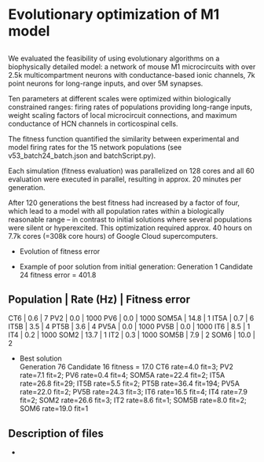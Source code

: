 # Evolutionary optimization of M1 model

## 
We evaluated the feasibility of using evolutionary algorithms on a biophysically detailed model: a network of mouse M1 microcircuits with over 2.5k multicompartment neurons with conductance-based ionic channels, 7k point neurons for long-range inputs, and over 5M synapses. 

Ten parameters at different scales were optimized within biologically constrained ranges: firing rates of populations providing long-range inputs, weight scaling factors of local microcircuit connections, and maximum conductance of HCN channels in corticospinal cells. 

The fitness function quantified the similarity between experimental and model firing rates for the 15 network populations (see v53_batch24_batch.json and batchScript.py). 

Each simulation (fitness evaluation) was parallelized on 128 cores and all 60 evaluation were executed in parallel, resulting in approx. 20 minutes per generation. 

After 120 generations the best fitness had increased by a factor of four, which lead to a model with all population rates within a biologically reasonable range – in contrast to initial solutions where several populations were silent or hyperexcited. This optimization required approx. 40 hours on 7.7k cores (=308k core hours) of
Google Cloud supercomputers.

* Evolution of fitness error


* Example of poor solution from initial generation:
Generation 1  Candidate 24 fitness error = 401.8

Population 	| Rate (Hz) 	| Fitness error 
----------------------------------------------
CT6 		| 0.6	 		| 7 
PV2 		| 0.0 			| 1000 
PV6 		| 0.0 			| 1000 
SOM5A 		| 14.8 			| 1 
IT5A 		| 0.7 			| 6 
IT5B 		| 3.5 			| 4 
PT5B 		| 3.6 			| 4 
PV5A 		| 0.0 			| 1000 
PV5B 		| 0.0 			| 1000 
IT6 		| 8.5 			| 1 
IT4 		| 0.2 			| 1000 
SOM2 		| 13.7 			| 1 
IT2 		| 0.3 			| 1000 
SOM5B 		| 7.9 			| 2 
SOM6 		| 10.0 			| 2


* Best solution  
Generation 76  Candidate 16 fitness = 17.0
CT6 rate=4.0 fit=3; PV2 rate=7.1 fit=2; PV6 rate=0.4 fit=4; SOM5A rate=22.4 fit=2; IT5A rate=26.8 fit=29; IT5B rate=5.5 fit=2; PT5B rate=36.4 fit=194; PV5A rate=22.0 fit=2; PV5B rate=24.3 fit=3; IT6 rate=16.5 fit=4; IT4 rate=7.9 fit=2; SOM2 rate=26.6 fit=3; IT2 rate=8.6 fit=1; SOM5B rate=8.0 fit=2; SOM6 rate=19.0 fit=1

## Description of files

*